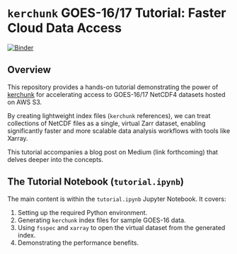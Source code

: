 # `kerchunk` GOES-16/17 Tutorial: Faster Cloud Data Access

[![Binder](https://mybinder.org/badge_logo.svg)](https://mybinder.org/v2/gh/lsterzinger/kerchunk-medium-tutorial/HEAD?labpath=tutorial.ipynb)

## Overview

This repository provides a hands-on tutorial demonstrating the power of [kerchunk](https://github.com/fsspec/kerchunk) for accelerating access to GOES-16/17 NetCDF4 datasets hosted on AWS S3.

By creating lightweight index files (`kerchunk` references), we can treat collections of NetCDF files as a single, virtual Zarr dataset, enabling significantly faster and more scalable data analysis workflows with tools like Xarray.

This tutorial accompanies a blog post on Medium (link forthcoming) that delves deeper into the concepts.

## The Tutorial Notebook (`tutorial.ipynb`)

The main content is within the `tutorial.ipynb` Jupyter Notebook. It covers:

1.  Setting up the required Python environment.
2.  Generating `kerchunk` index files for sample GOES-16 data.
3.  Using `fsspec` and `xarray` to open the virtual dataset from the generated index.
4.  Demonstrating the performance benefits.
